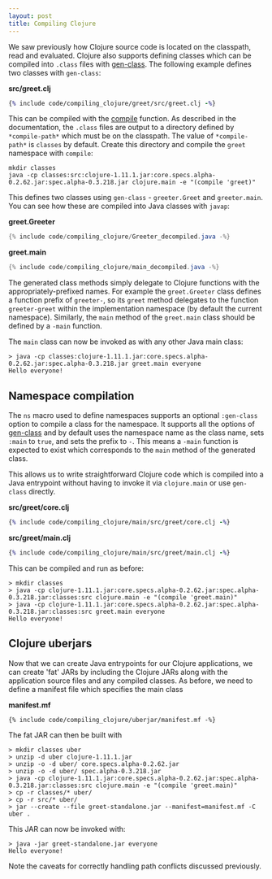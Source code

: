 ```yaml
---
layout: post
title: Compiling Clojure
---
```


We saw previously how Clojure source code is located on the classpath, read and evaluated. Clojure also supports defining classes which can be compiled
into `.class` files with [gen-class](https://clojure.github.io/clojure/clojure.core-api.html#clojure.core/gen-class). The following example defines
two classes with `gen-class`:

**src/greet.clj**
```clojure
{% include code/compiling_clojure/greet/src/greet.clj -%}
```

This can be compiled with the [compile](https://clojure.github.io/clojure/clojure.core-api.html#clojure.core/compile) function. As described in the documentation,
the `.class` files are output to a directory defined by `*compile-path*` which must be on the classpath. The value of `*compile-path*` is `classes` by default.
Create this directory and compile the `greet` namespace with `compile`: 

```
mkdir classes
java -cp classes:src:clojure-1.11.1.jar:core.specs.alpha-0.2.62.jar:spec.alpha-0.3.218.jar clojure.main -e "(compile 'greet)"
```

This defines two classes using `gen-class` - `greeter.Greet` and `greeter.main`. You can see how these are compiled into Java classes
with `javap`:

**greet.Greeter**
```java
{% include code/compiling_clojure/Greeter_decompiled.java -%}
```

**greet.main**
```java
{% include code/compiling_clojure/main_decompiled.java -%}
```

The generated class methods simply delegate to Clojure functions with the appropriately-prefixed names. For example the `greet.Greeter` class defines a function prefix
of `greeter-`, so its `greet` method delegates to the function `greeter-greet` within the implementation namespace (by default the current namespace). Similarly, the `main`
method of the `greet.main` class should be defined by a `-main` function.

The `main` class can now be invoked as with any other Java main class:

```
> java -cp classes:clojure-1.11.1.jar:core.specs.alpha-0.2.62.jar:spec.alpha-0.3.218.jar greet.main everyone
Hello everyone!
```

## Namespace compilation

The `ns` macro used to define namespaces supports an optional `:gen-class` option to compile a class for the namespace.
It supports all the options of [gen-class](https://clojure.github.io/clojure/clojure.core-api.html#clojure.core/gen-class)
and by default uses the namespace name as the class name, sets `:main` to `true`, and sets the prefix to `-`. This means
a `-main` function is expected to exist which corresponds to the `main` method of the generated class.

This allows us to write straightforward Clojure code which is compiled into a Java entrypoint without having to invoke it via
`clojure.main` or use `gen-class` directly.

**src/greet/core.clj**
```clojure
{% include code/compiling_clojure/main/src/greet/core.clj -%}
```

**src/greet/main.clj**
```clojure
{% include code/compiling_clojure/main/src/greet/main.clj -%}
```

This can be compiled and run as before:

```
> mkdir classes
> java -cp clojure-1.11.1.jar:core.specs.alpha-0.2.62.jar:spec.alpha-0.3.218.jar:classes:src clojure.main -e "(compile 'greet.main)"
> java -cp clojure-1.11.1.jar:core.specs.alpha-0.2.62.jar:spec.alpha-0.3.218.jar:classes:src greet.main everyone
Hello everyone!
```

## Clojure uberjars

Now that we can create Java entrypoints for our Clojure applications, we can create 'fat' JARs by including the Clojure JARs along with
the application source files and any compiled classes. As before, we need to define a manifest file which specifies the main class

**manifest.mf**
```
{% include code/compiling_clojure/uberjar/manifest.mf -%}
```

The fat JAR can then be built with

```
> mkdir classes uber
> unzip -d uber clojure-1.11.1.jar
> unzip -o -d uber/ core.specs.alpha-0.2.62.jar
> unzip -o -d uber/ spec.alpha-0.3.218.jar
> java -cp clojure-1.11.1.jar:core.specs.alpha-0.2.62.jar:spec.alpha-0.3.218.jar:classes:src clojure.main -e "(compile 'greet.main)"
> cp -r classes/* uber/
> cp -r src/* uber/
> jar --create --file greet-standalone.jar --manifest=manifest.mf -C uber .
```

This JAR can now be invoked with:

```
> java -jar greet-standalone.jar everyone
Hello everyone!
```

Note the caveats for correctly handling path conflicts discussed previously. 